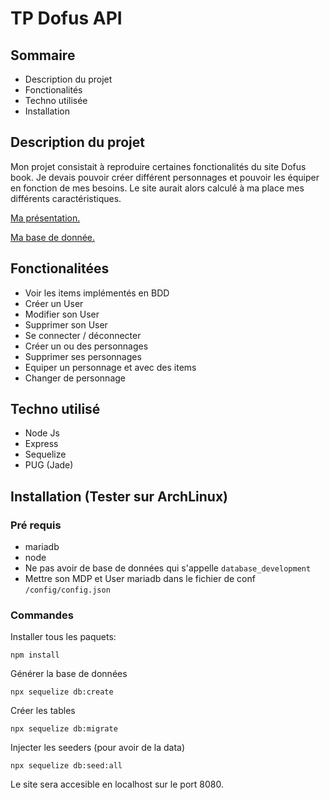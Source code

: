 # TP Dofus API

## Sommaire

* Description du projet
* Fonctionalités
* Techno utilisée
* Installation

## Description du projet

Mon projet consistait à reproduire certaines fonctionalités du site Dofus book. Je devais pouvoir créer différent personnages et pouvoir les équiper en fonction de mes besoins. Le site aurait alors calculé à ma place mes différents caractéristiques.

[Ma présentation.](../images/presentation_dofus_api.pdf)

[Ma base de donnée.](../images/database.pdf)


## Fonctionalitées

* Voir les items implémentés en BDD
* Créer un User
* Modifier son User
* Supprimer son User
* Se connecter / déconnecter
* Créer un ou des personnages
* Supprimer ses personnages
* Equiper un personnage et avec des items
* Changer de personnage

## Techno utilisé

* Node Js
* Express
* Sequelize
* PUG (Jade)

## Installation (Tester sur ArchLinux)

### Pré requis

* mariadb
* node
* Ne pas avoir de base de données qui s'appelle `database_development`
* Mettre son MDP et User mariadb dans le fichier de conf `/config/config.json`
### Commandes

Installer tous les paquets:

```
npm install
```

Générer la base de données

```
npx sequelize db:create
```

Créer les tables

```
npx sequelize db:migrate
```

Injecter les seeders (pour avoir de la data)
```
npx sequelize db:seed:all
```

Le site sera accesible en localhost sur le port 8080.
